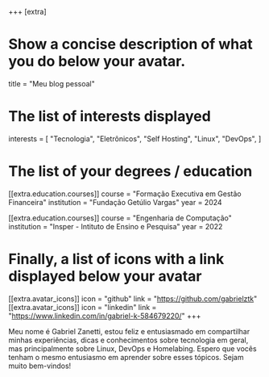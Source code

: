 +++
[extra]

# Show a concise description of what you do below your avatar.
title = "Meu blog pessoal"

# The list of interests displayed
interests = [
  "Tecnologia",
  "Eletrônicos",
  "Self Hosting",
  "Linux",
  "DevOps",
]

# The list of your degrees / education
[[extra.education.courses]]
  course = "Formação Executiva em Gestão Financeira"
  institution = "Fundação Getúlio Vargas"
  year = 2024

[[extra.education.courses]]
  course = "Engenharia de Computação"
  institution = "Insper - Intituto de Ensino e Pesquisa"
  year = 2022

# Finally, a list of icons with a link displayed below your avatar
[[extra.avatar_icons]]
  icon = "github"
  link = "https://github.com/gabrielztk"
[[extra.avatar_icons]]
  icon = "linkedin"
  link = "https://www.linkedin.com/in/gabriel-k-584679220/"
+++

Meu nome é Gabriel Zanetti, estou feliz e entusiasmado em compartilhar minhas experiências, dicas e conhecimentos sobre tecnologia em geral, mas principalmente sobre Linux, DevOps e Homelabing. Espero que vocês tenham o mesmo entusiasmo em aprender sobre esses tópicos. Sejam muito bem-vindos!
